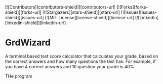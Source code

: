 [![Contributors][contributors-shield]][contributors-url]
[![Forks][forks-shield]][forks-url]
[![Stargazers][stars-shield]][stars-url]
[![Issues][issues-shield]][issues-url]
[![MIT License][license-shield]][license-url]
[![LinkedIn][linkedin-shield]][linkedin-url]

# GrdWizard
A terminal based test score calculator that calculates your grade, based on the correct answers and how many questions the test has.
For example, if you have 4 correct answers and 10 question your grade is 40%

THe program
